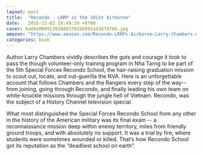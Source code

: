 ```yaml
---
layout: post
title:  "Recondo - LRRP in the 101st Airborne"
date:   2016-12-02 10:49:39 +0700
cover: 6a00e009913926883301bb092a4387970d.jpg
amazon: "https://www.amazon.com/Recondo-LRRPs-Airborne-Larry-Chambers-ebook/dp/B0049P1M0O/ref=asap_bc?ie=UTF8"
categories: book
---
```


Author Larry Chambers vividly describes the guts and courage it took to pass the though volunteer-only training program in Nha Tarng to be part of the 5th Special Forces Recondo School, the hair-raising graduation mission to scout out, locate, and out-guerilla the NVA. Here is an unforgettable account that follows Chambers and the Rangers every step of the way--from joining, going through Recondo, and finally leading his own team on white-knuckle missions through the jungle hell of Vietnam. Recondo, was the subject of a History Channel television special.  

What most distinguished the Special Forces Recondo School from any other in the history of the American military was its final exam -- a reconnaissance mission deep within enemy territory, miles from friendly ground troops, and with absolutely no support.  It was a trial by fire, where students were sometimes wounded or killed.  That’s how Recondo School got its reputation as the “deadliest school on earth”.  
